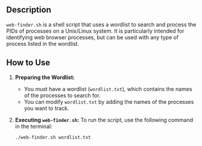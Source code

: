 ## Description

`web-finder.sh` is a shell script that uses a wordlist to search and process the PIDs of processes on a Unix/Linux system. It is particularly intended for identifying web browser processes, but can be used with any type of process listed in the wordlist.

## How to Use

1. **Preparing the Wordlist:**
   - You must have a wordlist (`wordlist.txt`), which contains the names of the processes to search for.
   - You can modify `wordlist.txt` by adding the names of the processes you want to track.

2. **Executing `web-finder.sh`:**
   To run the script, use the following command in the terminal:
   ```bash
   ./web-finder.sh wordlist.txt
